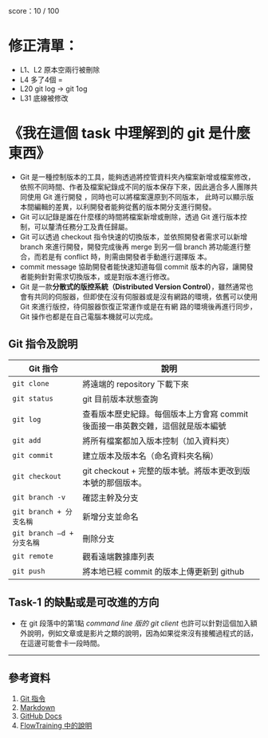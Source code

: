 score：10 / 100

修正清單：
========

- L1、L2 原本空兩行被刪除
- L4  多了4個 =
- L20 git log -> git 1og
- L31 底線被修改


《我在這個 task 中理解到的 git 是什麼東西》
=======================================

- Git 是一種控制版本的工具，能夠透過將控管資料夾內檔案新增或檔案修改，依照不同時間、作者及檔案紀錄成不同的版本保存下來，因此適合多人團隊共同使用 Git 進行開發 ，同時也可以將檔案還原到不同版本，	此時可以顯示版本間編輯的差異，以利開發者能夠從舊的版本開分支進行開發。
- Git 可以記錄是誰在什麼樣的時間將檔案新增或刪除，透過 Git 進行版本控制，可以釐清任務分工及責任歸屬。
- Git 可以透過 checkout 指令快速的切換版本，並依照開發者需求可以新增 branch 來進行開發，開發完成後再 merge 到另一個 branch 將功能進行整合，而若是有 conflict 時，則需由開發者手動進行選擇版	本。
- commit message 協助開發者能快速知道每個 commit 版本的內容，讓開發者能夠針對需求切換版本，或是對版本進行修改。
- Git 是一款**分散式的版控系統（Distributed Version Control）**，雖然通常也會有共同的伺服器，但即使在沒有伺服器或是沒有網路的環境，依舊可以使用 Git 來進行版控，待伺服器恢復正常運作或是在有網	路的環境後再進行同步，Git 操作也都是在自己電腦本機就可以完成。


Git 指令及說明
--------------

| Git 指令 | 說明 |
| -------- | ---- |
| `git clone` | 將遠端的 repository 下載下來 |
| `git status` | git 目前版本狀態查詢 |
| `git log` | 查看版本歷史紀錄。每個版本上方會寫 commit 後面接一串英數交雜，這個就是版本編號 |
| `git add` | 將所有檔案都加入版本控制（加入資料夾） |
| `git commit` | 建立版本及版本名（命名資料夾名稱） |
| `git checkout` | git checkout + 完整的版本號。將版本更改到版本號的那個版本。 |
| `git branch -v` | 確認主幹及分支 |
| `git branch + 分支名稱` | 新增分支並命名 |
| `git branch –d + 分支名稱` | 刪除分支 |
| `git remote`|  觀看遠端數據庫列表 |
| `git push` | 將本地已經 commit 的版本上傳更新到 github |



Task-1 的缺點或是可改進的方向
---------------------------
- 在 git 段落中的第1點 _command line 版的 git client_ 也許可以針對這個加入額外說明，例如文章或是影片之類的說明，因為如果從來沒有接觸過程式的話，在這邊可能會卡一段時間。

 ______________________________________________________________________


## 參考資料 ##

1. [Git 指令](https://hackmd.io/@Yu040419/SyHrpos6V )
2. [Markdown](https://markdown.tw/#hr)
3. [GitHub Docs](
	https://docs.github.com/en/github/writing-on-github/getting-started-with-writing-and-formatting-on-github/basic-writing-and-formatting-syntax)
4. [FlowTraining 中的說明](https://github.com/DontCareAbout/FlowTraining/blob/master/Task_1.md)
